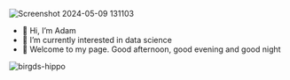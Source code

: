 
![Screenshot 2024-05-09 131103](https://github.com/usradam/usradam/assets/147444558/a298e7e0-381f-4864-be43-440a407919a6)

- 👋 Hi, I’m Adam  
- 👀 I’m currently interested in data science
-  :sleeping_bed: Welcome to my page. Good afternoon, good evening and good night

![birgds-hippo](https://github.com/usradam/usradam/assets/147444558/9efe8222-926b-445e-9122-b23461c703d6)


<!---
usradam/usradam is a ✨ special ✨ repository because its `README.md` (this file) appears on your GitHub profile.
You can click the Preview link to take a look at your changes.
--->
